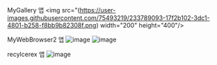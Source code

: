 
MyGallery 앱
<img src="(https://user-images.githubusercontent.com/75493219/233789093-17f2b102-3dc1-4801-b258-f8bb9b82308f.png)  width="200" height="400"/>

MyWebBrowser2 앱
![image](https://user-images.githubusercontent.com/75493219/233789133-74945e93-b142-4b18-8338-26564933e07a.png)
![image](https://user-images.githubusercontent.com/75493219/233789139-7f49ec3b-538c-409c-84ba-2d4c778b6c44.png)


recylcerex 앱
![image](https://user-images.githubusercontent.com/75493219/233789163-f1a5040a-8f5e-426d-a6e5-10087454261d.png)
